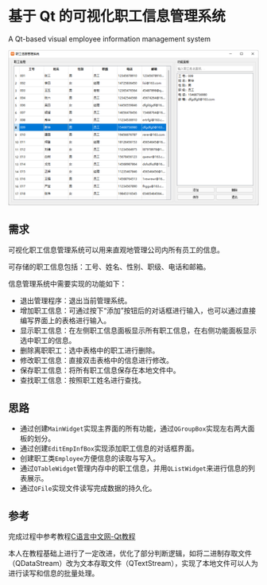# 基于 Qt 的可视化职工信息管理系统

A Qt-based visual employee information management system

![](main-interface.png)

## 需求

可视化职工信息管理系统可以用来直观地管理公司内所有员工的信息。

可存储的职工信息包括：工号、姓名、性别、职级、电话和邮箱。

信息管理系统中需要实现的功能如下：

- 退出管理程序：退出当前管理系统。
- 增加职工信息：可通过按下“添加”按钮后的对话框进行输入，也可以通过直接编写界面上的表格进行输入。
- 显示职工信息：在左侧职工信息面板显示所有职工信息，在右侧功能面板显示选中职工的信息。
- 删除离职职工：选中表格中的职工进行删除。
- 修改职工信息：直接双击表格中的信息进行修改。
- 保存职工信息：将所有职工信息保存在本地文件中。
- 查找职工信息：按照职工姓名进行查找。

## 思路

- 通过创建`MainWidget`实现主界面的所有功能，通过`QGroupBox`实现左右两大面板的划分。
- 通过创建`EditEmpInfBox`实现添加职工信息的对话框界面。
- 创建职工类`Employee`方便信息的读取与写入。
- 通过`QTableWidget`管理内存中的职工信息，并用`QListWidget`来进行信息的列表展示。
- 通过`QFile`实现文件读写完成数据的持久化。

## 参考

完成过程中参考教程[C语言中文网-Qt教程](http://c.biancheng.net/qt/)

本人在教程基础上进行了一定改进，优化了部分判断逻辑，如将二进制存取文件（QDataStream）改为文本存取文件（QTextStream），实现了本地文件可以人为进行读写和信息的批量处理。